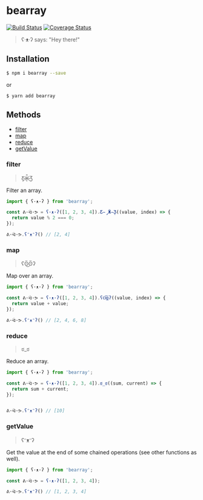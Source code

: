 # bearray

[![Build Status](https://travis-ci.org/rudolfsonjunior/bearray.svg?branch=master)](https://travis-ci.org/rudolfsonjunior/bearray)
[![Coverage Status](https://coveralls.io/repos/github/rudolfsonjunior/bearray/badge.svg?branch=master)](https://coveralls.io/github/rudolfsonjunior/bearray?branch=master)

> ʕ·ᴥ·ʔ says: "Hey there!"

## Installation

```sh
$ npm i bearray --save
```
or
```sh
$ yarn add bearray
```


## Methods
- [filter](#filter)
- [map](#map)
- [reduce](#reduce)
- [getValue](#getValue)

### filter
> Ƹ̵̡Ӝ̵̨̄Ʒ

Filter an array.

```js
import { ʕ·ᴥ·ʔ } from 'bearray';

const ᕕ·ᐛ·ᕗ = ʕ·ᴥ·ʔ([1, 2, 3, 4]).Ƹ̵̡Ӝ̵̨̄Ʒ((value, index) => {
  return value % 2 === 0;
});

ᕕ·ᐛ·ᕗ.ʕᵔᴥᵔʔ() // [2, 4]
```

### map
> ʕʘ̅͜ʘ̅ʔ

Map over an array.

```js
import { ʕ·ᴥ·ʔ } from 'bearray';

const ᕕ·ᐛ·ᕗ = ʕ·ᴥ·ʔ([1, 2, 3, 4]).ʕʘ̅͜ʘ̅ʔ((value, index) => {
  return value + value;
});

ᕕ·ᐛ·ᕗ.ʕᵔᴥᵔʔ() // [2, 4, 6, 8]
```

### reduce
> ಠ_ಠ

Reduce an array.

```js
import { ʕ·ᴥ·ʔ } from 'bearray';

const ᕕ·ᐛ·ᕗ = ʕ·ᴥ·ʔ([1, 2, 3, 4]).ಠ_ಠ((sum, current) => {
  return sum + current;
});


ᕕ·ᐛ·ᕗ.ʕᵔᴥᵔʔ() // [10]
```

### getValue
> ʕᵔᴥᵔʔ

Get the value at the end of some chained operations (see other functions as well).

```js
import { ʕ·ᴥ·ʔ } from 'bearray';

const ᕕ·ᐛ·ᕗ = ʕ·ᴥ·ʔ([1, 2, 3, 4]);

ᕕ·ᐛ·ᕗ.ʕᵔᴥᵔʔ() // [1, 2, 3, 4]
```
